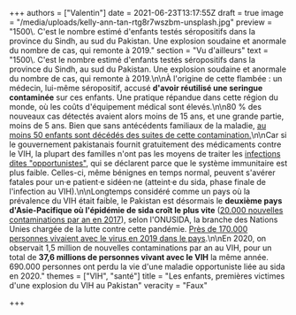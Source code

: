 +++
authors = ["Valentin"]
date = 2021-06-23T13:17:55Z
draft = true
image = "/media/uploads/kelly-ann-tan-rtg8r7wszbm-unsplash.jpg"
preview = "1500\\. C'est le nombre estimé d'enfants testés séropositifs dans la province du Sindh, au sud du Pakistan. Une explosion soudaine et anormale du nombre de cas, qui remonte à 2019."
section = "Vu d'ailleurs"
text = "1500\\. C'est le nombre estimé d'enfants testés séropositifs dans la province du Sindh, au sud du Pakistan. Une explosion soudaine et anormale du nombre de cas, qui remonte à 2019.\n\nÀ l'origine de cette flambée : un médecin, lui-même séropositif, accusé **d'avoir réutilisé une seringue contaminée** sur ces enfants. Une pratique répandue dans cette région du monde, où les coûts d'équipement médical sont élevés.\n\n80 % des nouveaux cas détectés avaient alors moins de 15 ans, et une grande partie, moins de 5 ans. Bien que sans antécédents familiaux de la maladie, [au moins 50 enfants sont décédés des suites de cette contamination.](https://www.france24.com/en/live-news/20210614-children-pay-the-price-in-pakistan-s-mass-hiv-outbreak)\n\nCar si le gouvernement pakistanais fournit gratuitement des médicaments contre le VIH, la plupart des familles n'ont pas les moyens de traiter les [infections dites \"opportunistes\"](https://www.sidaction.org/glossaire/maladies-opportunistes), qui se déclarent parce que le système immunitaire est plus faible. Celles-ci, même bénignes en temps normal, peuvent s'avérer fatales pour un·e patient·e sidéen·ne (atteint·e du sida, phase finale de l'infection au VIH).\n\nLongtemps considéré comme un pays où la prévalence du VIH était faible, le Pakistan est désormais le **deuxième pays d'Asie-Pacifique où l'épidémie de sida croît le plus vite** ([20.000 nouvelles contaminations par an en 2017](https://www.unaids.org/fr/resources/presscentre/featurestories/2019/june/20190618_pakistan)), selon l'ONUSIDA, la branche des Nations Unies chargée de la lutte contre cette pandémie. [Près de 170.000 personnes vivaient avec le virus en 2019 dans le pays](https://www.unaids.org/sites/default/files/country/documents/PAK_2019_countryreport.pdf).\n\nEn 2020, on observait 1,5 million de nouvelles contaminations par an au VIH, pour un total de **37,6 millions de personnes vivant avec le VIH** la même année. 690.000 personnes ont perdu la vie d'une maladie opportuniste liée au sida en 2020."
themes = ["VIH", "santé"]
title = "Les enfants, premières victimes d'une explosion du VIH au Pakistan"
veracity = "Faux"

+++
